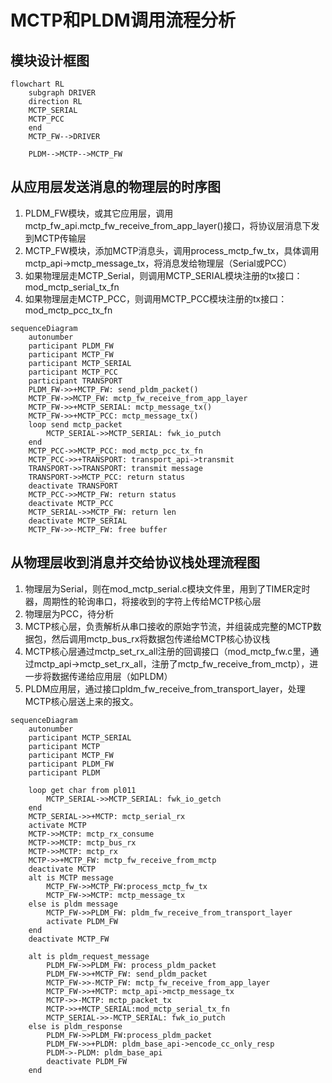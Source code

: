 # MCTP和PLDM调用流程分析





## 模块设计框图



```mermaid
flowchart RL
	subgraph DRIVER
	direction RL
	MCTP_SERIAL
	MCTP_PCC
	end
	MCTP_FW-->DRIVER
	
	PLDM-->MCTP-->MCTP_FW

```



## 从应用层发送消息的物理层的时序图

1. PLDM_FW模块，或其它应用层，调用mctp_fw_api.mctp_fw_receive_from_app_layer()接口，将协议层消息下发到MCTP传输层
2. MCTP_FW模块，添加MCTP消息头，调用process_mctp_fw_tx，具体调用mctp_api->mctp_message_tx，将消息发给物理层（Serial或PCC）
3. 如果物理层走MCTP_Serial，则调用MCTP_SERIAL模块注册的tx接口：mod_mctp_serial_tx_fn
4. 如果物理层走MCTP_PCC，则调用MCTP_PCC模块注册的tx接口：mod_mctp_pcc_tx_fn

```mermaid
sequenceDiagram
	autonumber
    participant PLDM_FW
    participant MCTP_FW
    participant MCTP_SERIAL
    participant MCTP_PCC
    participant TRANSPORT
    PLDM_FW->>+MCTP_FW: send_pldm_packet()
    MCTP_FW->>MCTP_FW: mctp_fw_receive_from_app_layer
    MCTP_FW->>+MCTP_SERIAL: mctp_message_tx()
    MCTP_FW->>+MCTP_PCC: mctp_message_tx()
    loop send mctp_packet
    	MCTP_SERIAL->>MCTP_SERIAL: fwk_io_putch
    end
    MCTP_PCC->>MCTP_PCC: mod_mctp_pcc_tx_fn
    MCTP_PCC->>+TRANSPORT: transport_api->transmit
    TRANSPORT->>TRANSPORT: transmit message
    TRANSPORT->>MCTP_PCC: return status
    deactivate TRANSPORT
    MCTP_PCC->>MCTP_FW: return status
    deactivate MCTP_PCC
    MCTP_SERIAL->>MCTP_FW: return len
    deactivate MCTP_SERIAL
    MCTP_FW->>-MCTP_FW: free buffer
```



## 从物理层收到消息并交给协议栈处理流程图

1. 物理层为Serial，则在mod_mctp_serial.c模块文件里，用到了TIMER定时器，周期性的轮询串口，将接收到的字符上传给MCTP核心层
2. 物理层为PCC，待分析
3. MCTP核心层，负责解析从串口接收的原始字节流，并组装成完整的MCTP数据包，然后调用mctp_bus_rx将数据包传递给MCTP核心协议栈
4. MCTP核心层通过mctp_set_rx_all注册的回调接口（mod_mctp_fw.c里，通过mctp_api->mctp_set_rx_all，注册了mctp_fw_receive_from_mctp），进一步将数据传递给应用层（如PLDM）
5. PLDM应用层，通过接口pldm_fw_receive_from_transport_layer，处理MCTP核心层送上来的报文。

```mermaid
sequenceDiagram
	autonumber
    participant MCTP_SERIAL
    participant MCTP
    participant MCTP_FW
    participant PLDM_FW
    participant PLDM
 
    loop get char from pl011
    	MCTP_SERIAL->>MCTP_SERIAL: fwk_io_getch
    end
    MCTP_SERIAL->>+MCTP: mctp_serial_rx
    activate MCTP
    MCTP->>MCTP: mctp_rx_consume
    MCTP->>MCTP: mctp_bus_rx
    MCTP->>MCTP: mctp_rx
    MCTP->>+MCTP_FW: mctp_fw_receive_from_mctp
    deactivate MCTP 
    alt is MCTP message
    	MCTP_FW->>MCTP_FW:process_mctp_fw_tx
    	MCTP_FW->>MCTP: mctp_message_tx
    else is pldm message
    	MCTP_FW->>PLDM_FW: pldm_fw_receive_from_transport_layer    	
    	activate PLDM_FW
    end
    deactivate MCTP_FW
    
    alt is pldm_request_message
    	PLDM_FW->>PLDM_FW: process_pldm_packet
    	PLDM_FW->>+MCTP_FW: send_pldm_packet
    	MCTP_FW->>-MCTP_FW: mctp_fw_receive_from_app_layer
    	MCTP_FW->>+MCTP: mctp_api->mctp_message_tx
    	MCTP->>-MCTP: mctp_packet_tx
    	MCTP->>+MCTP_SERIAL:mod_mctp_serial_tx_fn
    	MCTP_SERIAL->>-MCTP_SERIAL: fwk_io_putch
   	else is pldm_response
    	PLDM_FW->>PLDM_FW:process_pldm_packet
    	PLDM_FW->>+PLDM: pldm_base_api->encode_cc_only_resp
    	PLDM->-PLDM: pldm_base_api
	    deactivate PLDM_FW
   	end   	

```

